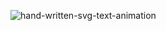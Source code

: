 ![hand-written-svg-text-animation](https://github.com/JMBoulos12/animejs/assets/65892342/edfe9b57-0323-474c-a9b6-412a79c824d6)
